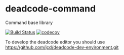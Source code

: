 # deadcode-command
Command base library

[![Build Status](https://travis-ci.org/jcd/deadcode-command.svg?branch=master)](https://travis-ci.org/jcd/deadcode-command)
[![codecov](https://codecov.io/gh/jcd/deadcode-command/branch/master/graph/badge.svg)](https://codecov.io/gh/jcd/deadcode-command)

To develop the deadcode editor you should use https://github.com/jcd/deadcode-dev-environment.git
